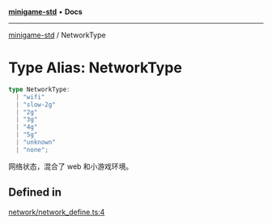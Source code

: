 [**minigame-std**](../README.md) • **Docs**

***

[minigame-std](../README.md) / NetworkType

# Type Alias: NetworkType

```ts
type NetworkType: 
  | "wifi"
  | "slow-2g"
  | "2g"
  | "3g"
  | "4g"
  | "5g"
  | "unknown"
  | "none";
```

网络状态，混合了 web 和小游戏环境。

## Defined in

[network/network\_define.ts:4](https://github.com/JiangJie/minigame-std/blob/1d046e44c5931182cced8ad59c3bf51847c8ead7/src/std/network/network_define.ts#L4)
